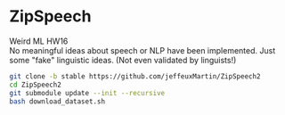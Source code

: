 # ZipSpeech
Weird ML HW16  
No meaningful ideas about speech or NLP have been implemented. Just some "fake" linguistic ideas. (Not even validated by linguists!)

```bash
git clone -b stable https://github.com/jeffeuxMartin/ZipSpeech2
cd ZipSpeech2
git submodule update --init --recursive
bash download_dataset.sh
```
